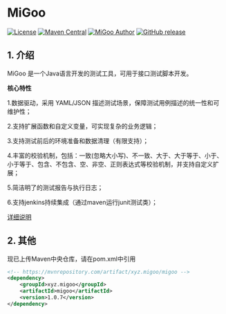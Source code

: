 # MiGoo

[![License](http://img.shields.io/badge/license-MIT-blue.svg)](https://github.com/XiaoMiSum/MiGoo/blob/master/LICENSE)
[![Maven Central](https://maven-badges.herokuapp.com/maven-central/xyz.migoo/migoo/badge.svg)](https://maven-badges.herokuapp.com/maven-central/xyz.migoo/migoo)
[![MiGoo Author](https://img.shields.io/badge/Author-xiaomi-yellow.svg)](https://maven-badges.herokuapp.com/maven-central/xyz.migoo/migoo)
[![GitHub release](https://img.shields.io/github/release/XiaoMiSum/migoo.svg)](https://github.com/XiaoMiSum/MiGoo/releases)
## 1. 介绍

MiGoo 是一个Java语言开发的测试工具，可用于接口测试脚本开发。
    
**核心特性**

1.数据驱动，采用 YAML/JSON 描述测试场景，保障测试用例描述的统一性和可维护性；

2.支持扩展函数和自定义变量，可实现复杂的业务逻辑；

3.支持测试前后的环境准备和数据清理（有限支持）；

4.丰富的校验机制，包括：一致(忽略大小写)、不一致、大于、大于等于、小于、小于等于、包含、不包含、空、非空、正则表达式等校验机制，并支持自定义扩展；

5.简洁明了的测试报告与执行日志；

6.支持jenkins持续集成（通过maven运行junit测试类）；

[详细说明](http://note.youdao.com/noteshare?id=568901613e4f36cfb23af2413e36fd09 "详细说明")
 
## 2. 其他

现已上传Maven中央仓库，请在pom.xml中引用

``` xml
<!-- https://mvnrepository.com/artifact/xyz.migoo/migoo -->
<dependency>
    <groupId>xyz.migoo</groupId>
    <artifactId>migoo</artifactId>
    <version>1.0.7</version>
</dependency>
```
